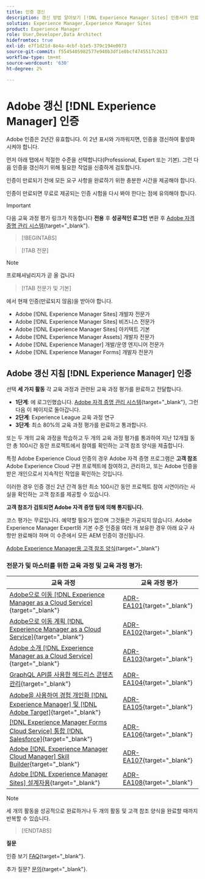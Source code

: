 ```yaml
---
title: 인증 갱신
description: 갱신 방법 알아보기 [!DNL Experience Manager Sites] 인증서가 만료되기 전에 인증.
solution: Experience Manager,Experience Manager Sites
product: Experience Manager
role: User,Developer,Data Architect
hidefromtoc: true
exl-id: e7f1d21d-8e4a-4cbf-b1e5-379c194e0073
source-git-commit: f5545405982577e940b3df1e8bcf4745517c2633
workflow-type: tm+mt
source-wordcount: '630'
ht-degree: 2%

---
```


# Adobe 갱신 [!DNL Experience Manager] 인증

Adobe 인증은 2년간 유효합니다. 이 2년 표시와 가까워지면, 인증을 갱신하여 활성화시켜야 합니다.

먼저 아래 탭에서 적절한 수준을 선택합니다(Professional, Expert 또는 기본). 그런 다음 인증을 갱신하기 위해 필요한 작업을 신중하게 검토합니다.

인증이 만료되기 전에 모든 요구 사항을 완료하기 위한 충분한 시간을 제공해야 합니다.

인증이 만료되면 무료로 제공되는 인증 시험을 다시 봐야 한다는 점에 유의해야 합니다.

>[!IMPORTANT]
>
>다음 교육 과정 평가 링크가 작동합니다 **전용** 후 **성공적인 로그인** 변환 후 [Adobe 자격 증명 관리 시스템](http://www.certmetrics.com/adobe){target="_blank"}.

>[!BEGINTABS]

>[!TAB 전문]

>[!NOTE]
>
>프로페셔널리지가 곧 올 겁니다

>[!TAB 전문가 및 기본]

에서 현재 인증(만료되지 않음)을 받아야 합니다.

* Adobe [!DNL Experience Manager Sites] 개발자 전문가
* Adobe [!DNL Experience Manager Sites] 비즈니스 전문가
* Adobe [!DNL Experience Manager Sites] 아키텍트 기본
* Adobe [!DNL Experience Manager Assets] 개발자 전문가
* Adobe [!DNL Experience Manager] 개발/운영 엔지니어 전문가
* Adobe [!DNL Experience Manager Forms] 개발자 전문가

## Adobe 갱신 지침 [!DNL Experience Manager] 인증

선택 **세 가지 활동** 각 교육 과정과 관련된 교육 과정 평가를 완료하고 전달합니다.

* **1단계**: 에 로그인했습니다. [Adobe 자격 증명 관리 시스템](http://www.certmetrics.com/adobe){target="_blank"}, 그런 다음 이 페이지로 돌아갑니다.
* **2단계**: Experience League 교육 과정 연구
* **3단계**: 최소 80%의 교육 과정 평가를 완료하고 통과합니다.

또는 두 개의 교육 과정을 학습하고 두 개의 교육 과정 평가를 통과하여 지난 12개월 동안 총 100시간 동안 프로젝트에서 참여를 확인하는 고객 참조 양식을 제출합니다.

특정 Adobe Experience Cloud 인증의 경우 Adobe 자격 증명 프로그램은 **고객 참조** Adobe Experience Cloud 구현 프로젝트에 참여하고, 관리하고, 또는 Adobe 인증을 받은 개인으로서 지속적인 작업을 확인하는 것입니다.

이러한 경우 인증 갱신 2년 간격 동안 최소 100시간 동안 프로젝트 참여 시연이라는 사실을 확인하는 고객 참조를 제공할 수 있습니다.

**고객 참조가 검토되면 Adobe 자격 증명 팀에 의해 통지됩니다.**

코스 평가는 무료입니다. 예약할 필요가 없으며 그것들은 가공되지 않습니다. Adobe Experience Manager Expert와 기본 수준 인증을 여러 개 보유한 경우 아래 요구 사항만 완료해야 하며 이 수준에서 모든 AEM 인증이 갱신됩니다.

[Adobe Experience Manager용 고객 참조 양식](https://www.certmetrics.com/adobe/candidate/caveon_sso_adobe.aspx?ssoLogin=true&amp;eid=ADR-EA100){target="_blank"}

### 전문가 및 마스터를 위한 교육 과정 및 교육 과정 평가:


| 교육 과정 | 교육 과정 평가 |
| ------- | ------- |
| [Adobe으로 이동 [!DNL Experience Manager as a Cloud Service]](https://experienceleague.adobe.com/docs/courses/using/experiencemanager-d-1-2021-1-migration.html?lang=en){target="_blank"} | [ADR-EA101](https://www.certmetrics.com/adobe/candidate/caveon_sso_adobe.aspx?ssoLogin=true&amp;eid=ADR-EA101){target="_blank"} |
| [Adobe으로 이동 계획 [!DNL Experience Manager as a Cloud Service]](https://experienceleague.adobe.com/docs/courses/using/experiencemanager-a-1-2021-1-migration.html?lang=en){target="_blank"} | [ADR-EA102](https://www.certmetrics.com/adobe/candidate/caveon_sso_adobe.aspx?ssoLogin=true&amp;eid=ADR-EA102){target="_blank"} |
| [Adobe 소개 [!DNL Experience Manager as a Cloud Service]](https://experienceleague.adobe.com/docs/experience-manager-cloud-service/content/overview/introduction.html?lang=en){target="_blank"} | [ADR-EA103](https://www.certmetrics.com/adobe/candidate/caveon_sso_adobe.aspx?ssoLogin=true&amp;eid=ADR-EA103){target="_blank"} |
| [GraphQL API를 사용한 헤드리스 콘텐츠 관리](https://experienceleague.adobe.com/docs/courses/using/experiencemanager-d-1-2020-1-headless.html?lang=en){target="_blank"} | [ADR-EA104](https://www.certmetrics.com/adobe/candidate/caveon_sso_adobe.aspx?ssoLogin=true&amp;eid=ADR-EA104){target="_blank"} |
| [Adobe을 사용하여 경험 개인화 [!DNL Experience Manager] 및 [!DNL Adobe Target]](https://experienceleague.adobe.com/docs/courses/using/experiencemanager-d-1-2020-1-personalization.html?lang=en){target="_blank"} | [ADR-EA105](https://www.certmetrics.com/adobe/candidate/caveon_sso_adobe.aspx?ssoLogin=true&amp;eid=ADR-EA105){target="_blank"} |
| [ [!DNL Experience Manager Forms Cloud Service] 통합 [!DNL Salesforce]](https://experienceleague.adobe.com/docs/courses/using/experiencemanager-d-1-2021-formscs-salesforce.html?lang=en){target="_blank"} | [ADR-EA106](https://www.certmetrics.com/adobe/candidate/caveon_sso_adobe.aspx?ssoLogin=true&amp;eid=ADR-EA106){target="_blank"} |
| [Adobe [!DNL Experience Manager Cloud Manager] Skill Builder](https://experienceleague.adobe.com/docs/courses/using/experiencemanager-u-1-2019-1-cloudmgr-builder.html?lang=en){target="_blank"} | [ADR-EA107](https://www.certmetrics.com/adobe/candidate/caveon_sso_adobe.aspx?ssoLogin=true&amp;eid=ADR-EA107){target="_blank"} |
| [Adobe [!DNL Experience Manager Sites] 설계자용](https://experienceleague.adobe.com/docs/courses/using/experiencemanager-d-1-2019-1-architect.html?lang=en){target="_blank"} | [ADR-EA108](https://www.certmetrics.com/adobe/candidate/caveon_sso_adobe.aspx?ssoLogin=true&amp;eid=ADR-EA108){target="_blank"} |

>[!NOTE]
>
>세 개의 활동을 성공적으로 완료하거나 두 개의 활동 및 고객 참조 양식을 완료할 때까지 반복할 수 있습니다.

>[!ENDTABS]

**질문**

인증 보기 [FAQ](https://experienceleague.adobe.com/docs/certification/certification/faq.html?lang=en){target="_blank"}.

추가 질문? [문의](mailto:certif@adobe.com){target="_blank"}.
